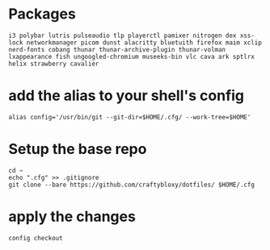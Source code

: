 # Packages
```shell
i3 polybar lutris pulseaudio tlp playerctl pamixer nitrogen dex xss-lock networkmanager picom dunst alacritty bluetuith firefox maim xclip nerd-fonts cobang thunar thunar-archive-plugin thunar-volman lxappearance fish ungoogled-chromium museeks-bin vlc cava ark sptlrx helix strawberry cavalier
```

# add the alias to your shell's config
```shell
alias config='/usr/bin/git --git-dir=$HOME/.cfg/ --work-tree=$HOME'
```

# Setup the base repo
```shell
cd ~
echo ".cfg" >> .gitignore
git clone --bare https://github.com/craftybloxy/dotfiles/ $HOME/.cfg
```

# apply the changes
```shell
config checkout
```
